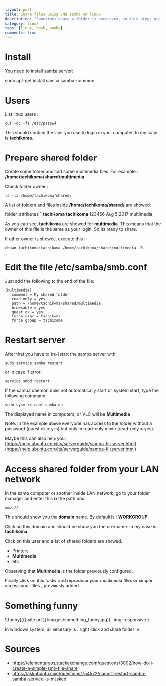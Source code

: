 ```yaml
---
layout: post
title: Share files using SMB samba on linux
description: "Sometimes share a folder is necessary, so this steps are required"
category: linux
tags: [linux, bash, samba]
comments: true  
---
```



# Install

You need to install samba server:

sudo apt-get install samba samba-common

# Users

List linux users :

```
cut -d: -f1 /etc/passwd
```

This should contain the user you use to login in your computer. In my case is **tachikoma**.

# Prepare shared folder

Create some folder and add some multimedia files. For example : **/home/tachikoma/shared/multimedia**

Check folder owner :

```
ls -la /home/tachikoma/shared/
```

A list of folders and files inside **/home/tachikoma/shared/** are showed:

folder_attributes 1 **tachikoma** **tachikoma**  123456 Aug  5  2017 multimedia

As you can see, **tachikoma** are showed for **multimedia**. This means that the owner of this file is the same as your login. So its ready to share.

If other owner is showed, execute this :

```
chown tachikoma:tachikoma /home/tachikoma/shared/multimedia -R
```

# Edit the file /etc/samba/smb.conf


Just add the following  to the end of the file:

```
[Multimedia]
   comment = My shared folder
   read only = yes
   path = /home/tachikoma/shared/multimedia
   browsable = yes
   guest ok = yes
   force user = tachikoma
   force group = tachikoma
```

# Restart server

After that you have to (re-)start the samba server with

```
sudo service samba restart
```

or in case if error:

```
service smbd restart
```

If the samba daemon does not automatically start on system start, type the following command:

```
sudo sysv-rc-conf samba on
```

The displayed name in computers, or VLC will be **Multimedia**

Note: In the example above everyone has access to the folder without a password (guest ok = yes) but only in read-only mode (read-only = yes).

Maybe this can also help you: [https://help.ubuntu.com/lts/serverguide/samba-fileserver.html](https://help.ubuntu.com/lts/serverguide/samba-fileserver.html)

# Access shared folder from your LAN network

In the same computer or another inside LAN network, go to your folder manager and enter this in the path box :

```
smb://
```

This should show you the **domain** name. By default is :  **WORKGROUP**

Click on this domain and should be show you the username. In my case is **tachikoma**

Click on this user and a list of shared folders are showed.

- Printers
-  **Multimedia**
- etc

Observing that  **Multimedia** is the folder previously configured.

Finally click on this folder and reproduce your multimedia files or simple access your files  , previously added.

# Something funny

![funny]({{ site.url }}/images/something_funny.jpg){: .img-responsive }

In windows system, all necesary is : right click and share folder :v

# Sources

- https://elementaryos.stackexchange.com/questions/3002/how-do-i-create-a-simple-smb-file-share
- https://askubuntu.com/questions/754572/cannot-restart-samba-samba-service-is-masked
